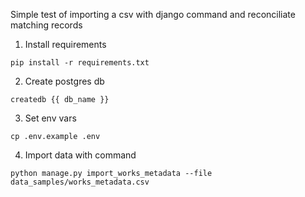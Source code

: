 Simple test of importing a csv with django command and reconciliate matching records

1. Install requirements
```
pip install -r requirements.txt
```
2. Create postgres db
```
createdb {{ db_name }}
```
3. Set env vars
```
cp .env.example .env
```
4. Import data with command
```
python manage.py import_works_metadata --file data_samples/works_metadata.csv
```
